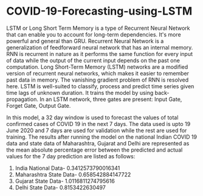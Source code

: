 # COVID-19-Forecasting-using-LSTM

LSTM or Long Short Term Memory is a type of Recurrent Neural Network that can enable you to account for long-term dependencies. It's more powerful and general than GRU. Recurrent Neural Network is a generalization of feedforward neural network that has an internal memory. RNN is recurrent in nature as it performs the same function for every input of data while the output of the current input depends on the past one computation. Long Short-Term Memory (LSTM) networks are a modified version of recurrent neural networks, which makes it easier to remember past data in memory. The vanishing gradient problem of RNN is resolved here. LSTM is well-suited to classify, process and predict time series given time lags of unknown duration. It trains the model by using back-propagation. In an LSTM network, three gates are present: Input Gate, Forget Gate, Output Gate.

In this model, a 32 day window is used to forecast the values of total confirmed cases of COVID 19 in the next 7 days. The data used is upto 19 June 2020 and 7 days are used for validation while the rest are used for training. The results after running the model on the national Indian COVID 19 data and state data of Maharashtra, Gujarat and Delhi are represented as the mean absolute percentage error between the predicted and actual values for the 7 day prediction are listed as follows:

1. India National Data- 0.3412573790016341
2. Maharashtra State Data- 0.658542884147722
3. Gujarat State Data- 1.0116811274795616
4. Delhi State Data- 0.8153422630497
